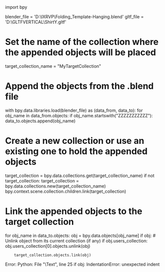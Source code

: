 import bpy

blender_file = 'D:\IXRVP\Folding_Template-Hanging.blend'
gltf_file = 'D:\GLTFVERTICAL\ShirtY.gltf'


# Set the name of the collection where the appended objects will be placed
target_collection_name = "MyTargetCollection"

# Append the objects from the .blend file
with bpy.data.libraries.load(blender_file) as (data_from, data_to):
    for obj_name in data_from.objects:
        if obj_name.startswith("ZZZZZZZZZZZ"):
            data_to.objects.append(obj_name)

# Create a new collection or use an existing one to hold the appended objects
target_collection = bpy.data.collections.get(target_collection_name)
if not target_collection:
    target_collection = bpy.data.collections.new(target_collection_name)
    bpy.context.scene.collection.children.link(target_collection)

# Link the appended objects to the target collection
for obj_name in data_to.objects:
   obj = bpy.data.objects[obj_name]
    if obj:
        # Unlink object from its current collection (if any)
        if obj.users_collection:
            obj.users_collection[0].objects.unlink(obj)

        target_collection.objects.link(obj)


Error: Python:   File "\Text", line 25
    if obj:
IndentationError: unexpected indent
